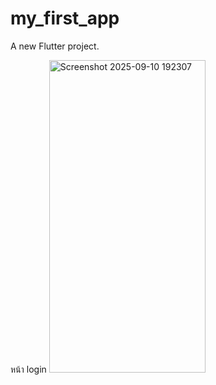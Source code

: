 # my_first_app

A new Flutter project.


หน้า login
<img width="250" height="500" alt="Screenshot 2025-09-10 192307" src="https://github.com/user-attachments/assets/74700545-f92b-46c3-81c9-1650eb4b83eb" />
